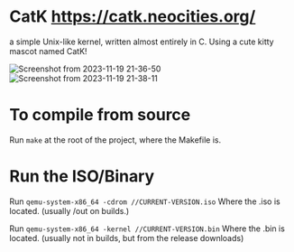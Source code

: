 # CatK https://catk.neocities.org/
a simple Unix-like kernel, written almost entirely in C. Using a cute kitty mascot named CatK!

![Screenshot from 2023-11-19 21-36-50](https://github.com/Rodmatronic/CatK/assets/105672808/a9d59246-a663-4215-bf24-0b12030b0529)
![Screenshot from 2023-11-19 21-38-11](https://github.com/Rodmatronic/CatK/assets/105672808/3931c30a-88f2-4ffd-bb77-c921b78ad141)

# To compile from source
Run `make` at the root of the project, where the Makefile is.

# Run the ISO/Binary
Run `qemu-system-x86_64 -cdrom //CURRENT-VERSION.iso` Where the .iso is located. (usually /out on builds.)

Run `qemu-system-x86_64 -kernel //CURRENT-VERSION.bin` Where the .bin is located. (usually not in builds, but from the release downloads)
